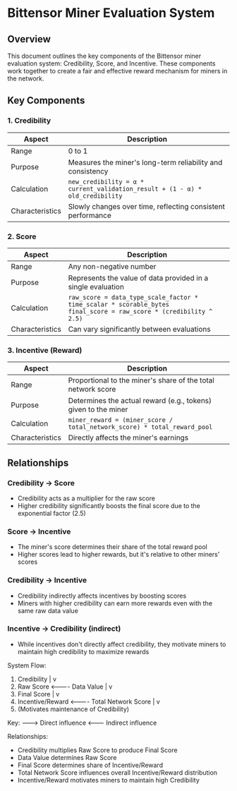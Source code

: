 # Bittensor Miner Evaluation System

## Overview

This document outlines the key components of the Bittensor miner evaluation system: Credibility, Score, and Incentive. These components work together to create a fair and effective reward mechanism for miners in the network.

## Key Components

### 1. Credibility

| Aspect | Description |
|--------|-------------|
| Range | 0 to 1 |
| Purpose | Measures the miner's long-term reliability and consistency |
| Calculation | `new_credibility = α * current_validation_result + (1 - α) * old_credibility` |
| Characteristics | Slowly changes over time, reflecting consistent performance |

### 2. Score

| Aspect | Description |
|--------|-------------|
| Range | Any non-negative number |
| Purpose | Represents the value of data provided in a single evaluation |
| Calculation | `raw_score = data_type_scale_factor * time_scalar * scorable_bytes` <br> `final_score = raw_score * (credibility ^ 2.5)` |
| Characteristics | Can vary significantly between evaluations |

### 3. Incentive (Reward)

| Aspect | Description |
|--------|-------------|
| Range | Proportional to the miner's share of the total network score |
| Purpose | Determines the actual reward (e.g., tokens) given to the miner |
| Calculation | `miner_reward = (miner_score / total_network_score) * total_reward_pool` |
| Characteristics | Directly affects the miner's earnings |

## Relationships

### Credibility → Score
- Credibility acts as a multiplier for the raw score
- Higher credibility significantly boosts the final score due to the exponential factor (2.5)

### Score → Incentive
- The miner's score determines their share of the total reward pool
- Higher scores lead to higher rewards, but it's relative to other miners' scores

### Credibility → Incentive
- Credibility indirectly affects incentives by boosting scores
- Miners with higher credibility can earn more rewards even with the same raw data value

### Incentive → Credibility (indirect)
- While incentives don't directly affect credibility, they motivate miners to maintain high credibility to maximize rewards

System Flow:

1. Credibility
   |
   v
2. Raw Score <---- Data Value
   |
   v
3. Final Score
   |
   v
4. Incentive/Reward <---- Total Network Score
   |
   v
5. (Motivates maintenance of Credibility)

Key:
---> Direct influence
<--- Indirect influence

Relationships:
- Credibility multiplies Raw Score to produce Final Score
- Data Value determines Raw Score
- Final Score determines share of Incentive/Reward
- Total Network Score influences overall Incentive/Reward distribution
- Incentive/Reward motivates miners to maintain high Credibility